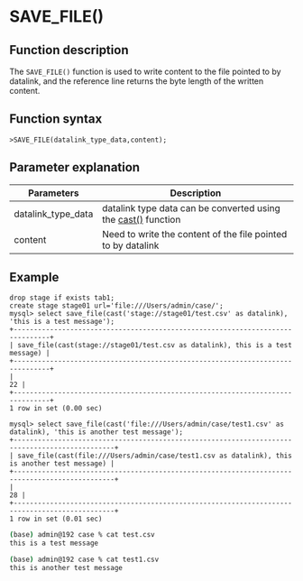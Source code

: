 # **SAVE_FILE()**

## **Function description**

The `SAVE_FILE()` function is used to write content to the file pointed to by datalink, and the reference line returns the byte length of the written content.

## **Function syntax**

```
>SAVE_FILE(datalink_type_data,content);
```

## **Parameter explanation**

| Parameters | Description |
| ----| ----|
| datalink_type_data | datalink type data can be converted using the [cast()](../../../Reference/Operators/operators/cast-functions-and-operators/cast/) function |
| content | Need to write the content of the file pointed to by datalink |

## Example

```
drop stage if exists tab1;
create stage stage01 url='file:///Users/admin/case/';
mysql> select save_file(cast('stage://stage01/test.csv' as datalink), 'this is a test message');
+-------------------------------------------------------------------------------+
| save_file(cast(stage://stage01/test.csv as datalink), this is a test message) |
+-------------------------------------------------------------------------------+
|                                                                            22 |
+-------------------------------------------------------------------------------+
1 row in set (0.00 sec)

mysql> select save_file(cast('file:///Users/admin/case/test1.csv' as datalink), 'this is another test message');
+-----------------------------------------------------------------------------------------------+
| save_file(cast(file:///Users/admin/case/test1.csv as datalink), this is another test message) |
+-----------------------------------------------------------------------------------------------+
|                                                                                            28 |
+-----------------------------------------------------------------------------------------------+
1 row in set (0.01 sec)

```

```bash
(base) admin@192 case % cat test.csv
this is a test message

(base) admin@192 case % cat test1.csv
this is another test message
```